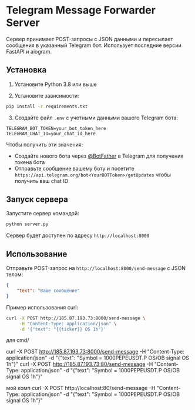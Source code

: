 # Telegram Message Forwarder Server

Сервер принимает POST-запросы с JSON данными и пересылает сообщения в указанный Telegram бот. Использует последние версии FastAPI и aiogram.

## Установка

1. Установите Python 3.8 или выше

2. Установите зависимости:
```bash
pip install -r requirements.txt
```

3. Создайте файл `.env` с учетными данными вашего Telegram бота:
```
TELEGRAM_BOT_TOKEN=your_bot_token_here
TELEGRAM_CHAT_ID=your_chat_id_here
```

Чтобы получить эти значения:
- Создайте нового бота через [@BotFather](https://t.me/botfather) в Telegram для получения токена бота
- Отправьте сообщение вашему боту и посетите `https://api.telegram.org/bot<YourBOTToken>/getUpdates` чтобы получить ваш chat ID

## Запуск сервера

Запустите сервер командой:
```bash
python server.py
```

Сервер будет доступен по адресу `http://localhost:8000`

## Использование

Отправьте POST-запрос на `http://localhost:8000/send-message` с JSON телом:
```json
{
    "text": "Ваше сообщение"
}
```

Пример использования curl:
```bash
curl -X POST http://185.87.193.73:8000/send-message \
     -H "Content-Type: application/json" \
     -d '{"text": "{{ticker}} OS 1h"}'
``` 
для cmd/

curl -X POST http://185.87.193.73:8000/send-message -H "Content-Type: application/json" -d "{\"text\": \"Symbol = 1000PEPEUSDT.P OS/OB signal  OS 1h\"}"
curl -X POST http://185.87.193.73:80/send-message -H "Content-Type: application/json" -d "{\"text\": \"Symbol = 1000PEPEUSDT.P OS/OB signal  OS 1h\"}"


мой комп
curl -X POST http://localhost:80/send-message -H "Content-Type: application/json" -d "{\"text\": \"Symbol = 1000PEPEUSDT.P OS/OB signal  OS 1h\"}"




